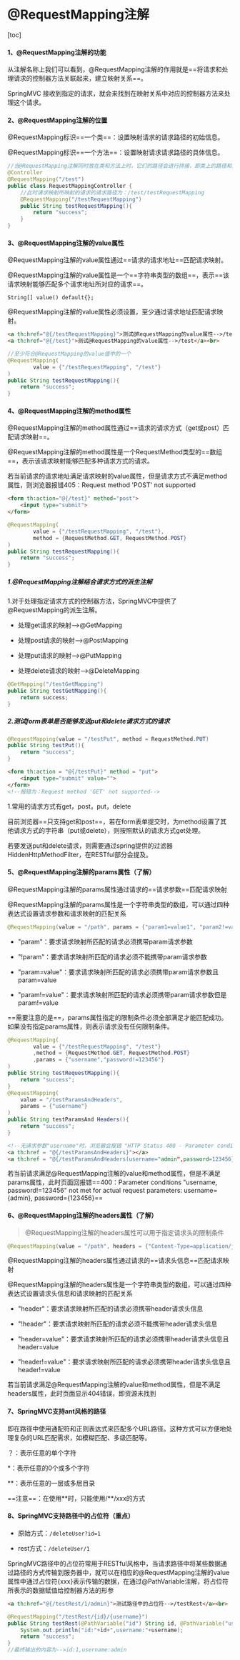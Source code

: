 # @RequestMapping注解

[toc]

#### 1、@RequestMapping注解的功能

从注解名称上我们可以看到，@RequestMapping注解的作用就是==将请求和处理请求的控制器方法关联起来，建立映射关系==。

SpringMVC 接收到指定的请求，就会来找到在映射关系中对应的控制器方法来处理这个请求。

#### 2、@RequestMapping注解的位置

@RequestMapping标识==一个类==：设置映射请求的请求路径的初始信息。

@RequestMapping标识==一个方法==：设置映射请求请求路径的具体信息。

```java
//当@RequestMapping注解同时放在类和方法上时，它们的路径会进行拼接，即类上的路径和方法上的路径会拼接成最终的请求路径。这样可以更加灵活地对请求路径进行控制和管理。
@Controller
@RequestMapping("/test")
public class RequestMappingController {
	//此时请求映射所映射的请求的请求路径为：/test/testRequestMapping
    @RequestMapping("/testRequestMapping")
    public String testRequestMapping(){
        return "success";
    }
}
```

#### 3、@RequestMapping注解的value属性

@RequestMapping注解的value属性通过==请求的请求地址==匹配请求映射。

@RequestMapping注解的value属性是一个==字符串类型的数组==，表示==该请求映射能够匹配多个请求地址所对应的请求==。

`String[] value() default{};`

@RequestMapping注解的value属性必须设置，至少通过请求地址匹配请求映射。

```html
<a th:href="@{/testRequestMapping}">测试@RequestMapping的value属性-->/testRequestMapping</a><br>
<a th:href="@{/test}">测试@RequestMapping的value属性-->/test</a><br>
```

```java
//至少符合@RequestMapping的value值中的一个
@RequestMapping(
        value = {"/testRequestMapping", "/test"}
)
public String testRequestMapping(){
    return "success";
}
```

#### 4、@RequestMapping注解的method属性

@RequestMapping注解的method属性通过==请求的请求方式（get或post）匹配请求映射==。

@RequestMapping注解的method属性是一个RequestMethod类型的==数组==，表示该请求映射能够匹配多种请求方式的请求。

若当前请求的请求地址满足请求映射的value属性，但是请求方式不满足method属性，则浏览器报错405：Request method 'POST' not supported

```html
<form th:action="@{/test}" method="post">
    <input type="submit">
</form>
```

```java
@RequestMapping(
        value = {"/testRequestMapping", "/test"},
        method = {RequestMethod.GET, RequestMethod.POST}
)
public String testRequestMapping(){
    return "success";
}
```

##### 1.@RequestMapping注解结合请求方式的派生注解

1.对于处理指定请求方式的控制器方法，SpringMVC中提供了@RequestMapping的派生注解。

* 处理get请求的映射-->@GetMapping

* 处理post请求的映射-->@PostMapping

* 处理put请求的映射-->@PutMapping

* 处理delete请求的映射-->@DeleteMapping

```java
@GetMapping("/testGetMapping")
public String testGetMapping(){
    return success;
}
```

##### 2.测试form表单是否能够发送put和delete请求方式的请求

```java
@RequestMapping(value = "/testPut", method = RequestMethod.PUT)
public String testPut(){
    return "success";
}
```

```html
<form th:action = "@{/testPut}" method = "put">
    <input type="submit" value="">
</form>
<!--报错为：Request method 'GET' not supported-->
```

1.常用的请求方式有get，post，put，delete

目前浏览器==只支持get和post==，若在form表单提交时，为method设置了其他请求方式的字符串（put或delete），则按照默认的请求方式get处理。

若要发送put和delete请求，则需要通过spring提供的过滤器HiddenHttpMethodFilter，在RESTful部分会提及。

#### 5、@RequestMapping注解的params属性（了解）

@RequestMapping注解的params属性通过请求的==请求参数==匹配请求映射

@RequestMapping注解的params属性是一个字符串类型的数组，可以通过四种表达式设置请求参数和请求映射的匹配关系

```java
@RequestMapping(value = "/path", params = {"param1=value1", "param2!=value2"})
```

* "param"：要求请求映射所匹配的请求必须携带param请求参数

* "!param"：要求请求映射所匹配的请求必须不能携带param请求参数

* "param=value"：要求请求映射所匹配的请求必须携带param请求参数且param=value

* "param!=value"：要求请求映射所匹配的请求必须携带param请求参数但是param!=value

==需要注意的是==，params属性指定的限制条件必须全部满足才能匹配成功。如果没有指定params属性，则表示请求没有任何限制条件。

```java
@RequestMapping(
        value = {"/testRequestMapping", "/test"}
        ,method = {RequestMethod.GET, RequestMethod.POST}
        ,params = {"username","password!=123456"}
)
public String testRequestMapping(){
    return "success";
}
@RequestMapping(
    value = "/testParamsAndHeaders",
    params = {"username"}
)    
public String testParamsAnd Headers(){
    return "success";
}
```

```html
<!--无请求参数"username"时，浏览器会报错 "HTTP Status 400 - Parameter conditions "username" not met for actual request parameters"-->
<a th:href = "@{/testParamsAndHeaders}"></a>
<a th:href = "@{/testParamsAndHeaders(username="admin",password=123456}"></a>
```

若当前请求满足@RequestMapping注解的value和method属性，但是不满足params属性，此时页面回报错==400：Parameter conditions "username, password!=123456" not met for actual request parameters: username={admin}, password={123456}==

#### 6、@RequestMapping注解的headers属性（了解） 

> @RequestMapping注解的headers属性可以用于指定请求头的限制条件

```java
@RequestMapping(value = "/path", headers = {"Content-Type=application/json", "Accept=application/json"})
```

@RequestMapping注解的headers属性通过请求的==请求头信息==匹配请求映射

@RequestMapping注解的headers属性是一个字符串类型的数组，可以通过四种表达式设置请求头信息和请求映射的匹配关系

* "header"：要求请求映射所匹配的请求必须携带header请求头信息

* "!header"：要求请求映射所匹配的请求必须不能携带header请求头信息

* "header=value"：要求请求映射所匹配的请求必须携带header请求头信息且header=value

* "header!=value"：要求请求映射所匹配的请求必须携带header请求头信息且header!=value

若当前请求满足@RequestMapping注解的value和method属性，但是不满足headers属性，此时页面显示404错误，即资源未找到

#### 7、SpringMVC支持ant风格的路径

即在路径中使用通配符和正则表达式来匹配多个URL路径。这种方式可以方便地处理复杂的URL匹配需求，如模糊匹配、多级匹配等。

？：表示任意的单个字符

*：表示任意的0个或多个字符

\**：表示任意的一层或多层目录

==注意==：在使用\**时，只能使用/**/xxx的方式

#### 8、SpringMVC支持路径中的占位符（重点）

* 原始方式：`/deleteUser?id=1`

* rest方式：`/deleteUser/1`

SpringMVC路径中的占位符常用于RESTful风格中，当请求路径中将某些数据通过路径的方式传输到服务器中，就可以在相应的@RequestMapping注解的value属性中通过占位符{xxx}表示传输的数据，在通过@PathVariable注解，将占位符所表示的数据赋值给控制器方法的形参

```html
<a th:href="@{/testRest/1/admin}">测试路径中的占位符-->/testRest</a><br>
```

```java
@RequestMapping("/testRest/{id}/{username}")
public String testRest(@PathVariable("id") String id, @PathVariable("username") String username){
    System.out.println("id:"+id+",username:"+username);
    return "success";
}
//最终输出的内容为-->id:1,username:admin
```

